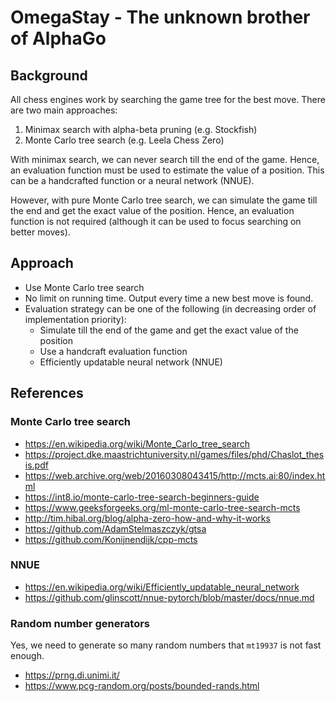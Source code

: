 # OmegaStay - The unknown brother of AlphaGo

## Background

All chess engines work by searching the game tree for the best move. There are two main approaches:

1. Minimax search with alpha-beta pruning (e.g. Stockfish)
2. Monte Carlo tree search (e.g. Leela Chess Zero)

With minimax search, we can never search till the end of the game. Hence, an evaluation function must be used to estimate the value of a position. This can be a handcrafted function or a neural network (NNUE).

However, with pure Monte Carlo tree search, we can simulate the game till the end and get the exact value of the position. Hence, an evaluation function is not required (although it can be used to focus searching on better moves).

## Approach

- Use Monte Carlo tree search
- No limit on running time. Output every time a new best move is found.
- Evaluation strategy can be one of the following (in decreasing order of implementation priority):
  - Simulate till the end of the game and get the exact value of the position
  - Use a handcraft evaluation function
  - Efficiently updatable neural network (NNUE)

## References

### Monte Carlo tree search

- https://en.wikipedia.org/wiki/Monte_Carlo_tree_search
- https://project.dke.maastrichtuniversity.nl/games/files/phd/Chaslot_thesis.pdf
- https://web.archive.org/web/20160308043415/http://mcts.ai:80/index.html
- https://int8.io/monte-carlo-tree-search-beginners-guide
- https://www.geeksforgeeks.org/ml-monte-carlo-tree-search-mcts
- http://tim.hibal.org/blog/alpha-zero-how-and-why-it-works
- https://github.com/AdamStelmaszczyk/gtsa
- https://github.com/Konijnendijk/cpp-mcts

### NNUE

- https://en.wikipedia.org/wiki/Efficiently_updatable_neural_network
- https://github.com/glinscott/nnue-pytorch/blob/master/docs/nnue.md

### Random number generators

Yes, we need to generate so many random numbers that `mt19937` is not fast enough.

- https://prng.di.unimi.it/
- https://www.pcg-random.org/posts/bounded-rands.html
